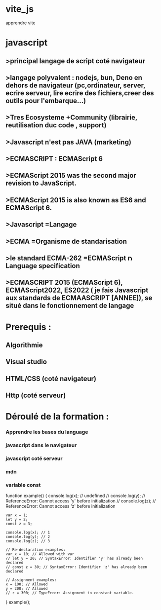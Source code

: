 # vite_js
apprendre vite


# javascript

## >principal langage de script coté navigateur
## >langage polyvalent : nodejs, bun, Deno en dehors de navigateur (pc,ordinateur, server, ecrire serveur, lire ecrire des fichiers,creer des outils pour l'embarque...)
## >Tres Ecosysteme +Community (librairie, reutilisation duc code , support)
## >Javascript n'est pas JAVA (marketing)
## >ECMASCRIPT : ECMAScript 6
## >ECMAScript 2015 was the second major revision to JavaScript.
## >ECMAScript 2015 is also known as ES6 and ECMAScript 6.
## >Javascript =Langage
## >ECMA =Organisme de standarisation
## >le standard ECMA-262 =ECMAScript <img src="https://github.com/user-attachments/assets/6bbb67f9-e8da-487e-8396-748f29fc6fdc" alt="Description of Image" height="16"> Language specification
## >ECMASCRIPT 2015 (ECMAScript 6), ECMAScript2022, ES2022 ( je fais Javascript aux standards de ECMAASCRIPT [ANNEE]), se situé dans le fonctionnement de langage

# Prerequis :

## Algorithmie
## Visual studio
## HTML/CSS (coté navigateur)
## Http (coté serveur)

# Déroulé de la formation :
### Apprendre les bases du language
### javascript dans le navigateur
### javascript coté serveur

### <script> </script>
### mdn
### variable const


<script> 
const a = 3 ;
  let b=3 ;
  b=4 ;
  var (ancien)
  const c = 2
  const une_variable_plus_longue = "Ma super chaîne"
let a = 2
a = "Je suis une chaîne maintenant !"
  backtick alt GR + 7  =`     `
</script>
function example() {
    console.log(x); // undefined
    // console.log(y); // ReferenceError: Cannot access 'y' before initialization
    // console.log(z); // ReferenceError: Cannot access 'z' before initialization

    var x = 1;
    let y = 2;
    const z = 3;

    console.log(x); // 1
    console.log(y); // 2
    console.log(z); // 3

    // Re-declaration examples:
    var x = 10; // Allowed with var
    // let y = 20; // SyntaxError: Identifier 'y' has already been declared
    // const z = 30; // SyntaxError: Identifier 'z' has already been declared

    // Assignment examples:
    x = 100; // Allowed
    y = 200; // Allowed
    // z = 300; // TypeError: Assignment to constant variable.
}
example();

